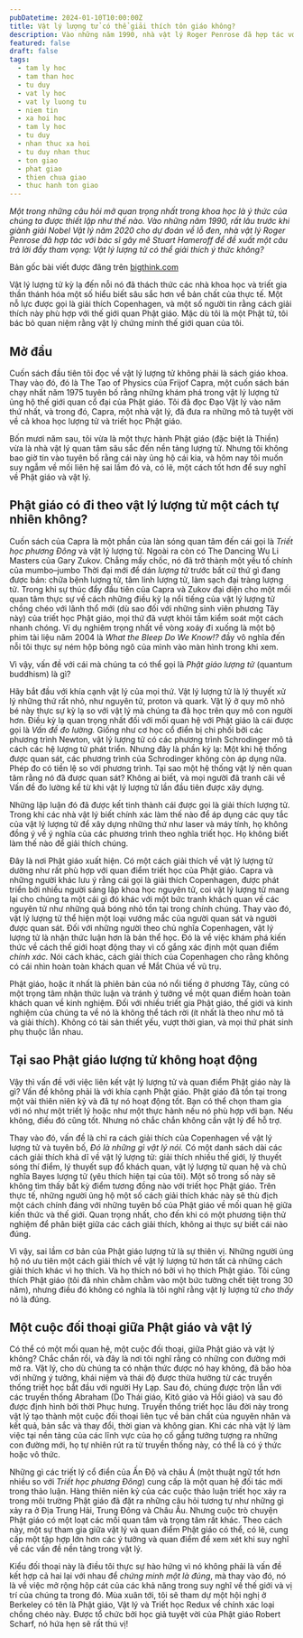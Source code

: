 ```yaml
---
pubDatetime: 2024-01-10T10:00:00Z
title: Vật lý lượng tử có thể giải thích tôn giáo không?
description: Vào những năm 1990, nhà vật lý Roger Penrose đã hợp tác với bác sĩ gây mê Stuart Hameroff để đề xuất một câu trả lời đầy tham vọng là vật lý lượng tử có thể giải thích ý thức không?
featured: false
draft: false
tags:
  - tam ly hoc
  - tam than hoc
  - tu duy
  - vat ly hoc
  - vat ly luong tu
  - niem tin
  - xa hoi hoc
  - tam ly hoc
  - tu duy
  - nhan thuc xa hoi
  - tu duy nhan thuc
  - ton giao
  - phat giao
  - thien chua giao
  - thuc hanh ton giao
---
```


_Một trong những câu hỏi mở quan trọng nhất trong khoa học là ý thức của chúng ta được thiết lập như thế nào. Vào những năm 1990, rất lâu trước khi giành giải Nobel Vật lý năm 2020 cho dự đoán về lỗ đen, nhà vật lý Roger Penrose đã hợp tác với bác sĩ gây mê Stuart Hameroff để đề xuất một câu trả lời đầy tham vọng: Vật lý lượng tử có thể giải thích ý thức không?_

Bản gốc bài viết được đăng trên [bigthink.com](https://bigthink.com/)

Vật lý lượng tử kỳ lạ đến nỗi nó đã thách thức các nhà khoa học và triết gia thần thánh hóa một số hiểu biết sâu sắc hơn về bản chất của thực tế. Một nỗ lực được gọi là giải thích Copenhagen, và một số người tin rằng cách giải thích này phù hợp với thế giới quan Phật giáo. Mặc dù tôi là một Phật tử, tôi bác bỏ quan niệm rằng vật lý chứng minh thế giới quan của tôi.

## Mở đầu

Cuốn sách đầu tiên tôi đọc về vật lý lượng tử không phải là sách giáo khoa. Thay vào đó, đó là The Tao of Physics của Frijof Capra, một cuốn sách bán chạy nhất năm 1975 tuyên bố rằng những khám phá trong vật lý lượng tử ủng hộ thế giới quan cổ đại của Phật giáo. Tôi đã đọc Đạo Vật lý vào năm thứ nhất, và trong đó, Capra, một nhà vật lý, đã đưa ra những mô tả tuyệt vời về cả khoa học lượng tử và triết học Phật giáo.

Bốn mươi năm sau, tôi vừa là một thực hành Phật giáo (đặc biệt là Thiền) vừa là nhà vật lý quan tâm sâu sắc đến nền tảng lượng tử. Nhưng tôi không bao giờ tin vào tuyên bố rằng cái này ủng hộ cái kia, và hôm nay tôi muốn suy ngẫm về mối liên hệ sai lầm đó và, có lẽ, một cách tốt hơn để suy nghĩ về Phật giáo và vật lý.

## Phật giáo có đi theo vật lý lượng tử một cách tự nhiên không?

Cuốn sách của Capra là một phần của làn sóng quan tâm đến cái gọi là _Triết học phương Đông_ và vật lý lượng tử. Ngoài ra còn có The Dancing Wu Li Masters của Gary Zukov. Chẳng mấy chốc, nó đã trở thành một yếu tố chính của mumbo–jumbo Thời đại mới để dán _lượng tử_ trước bất cứ thứ gì đang được bán: chữa bệnh lượng tử, tâm linh lượng tử, làm sạch đại tràng lượng tử. Trong khi sự thúc đẩy đầu tiên của Capra và Zukov đại diện cho một mối quan tâm thực sự về cách những điều kỳ lạ nổi tiếng của vật lý lượng tử chồng chéo với lãnh thổ mới (dù sao đối với những sinh viên phương Tây này) của triết học Phật giáo, mọi thứ đã vượt khỏi tầm kiểm soát một cách nhanh chóng. Ví dụ nghiêm trọng nhất về vòng xoáy đi xuống là một bộ phim tài liệu năm 2004 là _What the Bleep Do We Know!?_ đầy vô nghĩa đến nỗi tôi thực sự ném hộp bỏng ngô của mình vào màn hình trong khi xem.

Vì vậy, vấn đề với cái mà chúng ta có thể gọi là _Phật giáo lượng tử_ (quantum buddhism) là gì?

Hãy bắt đầu với khía cạnh vật lý của mọi thứ. Vật lý lượng tử là lý thuyết xử lý những thứ rất nhỏ, như nguyên tử, proton và quark. Vật lý ở quy mô nhỏ bé này thực sự kỳ lạ so với vật lý mà chúng ta đã học trên quy mô con người hơn. Điều kỳ lạ quan trọng nhất đối với mối quan hệ với Phật giáo là cái được gọi là _Vấn đề đo lường._ Giống như cơ học cổ điển bị chi phối bởi các phương trình Newton, vật lý lượng tử có các phương trình Schrodinger mô tả cách các hệ lượng tử phát triển. Nhưng đây là phần kỳ lạ: Một khi hệ thống được quan sát, các phương trình của Schrodinger không còn áp dụng nữa. Phép đo có tiền lệ so với phương trình. Tại sao một hệ thống vật lý nên quan tâm rằng nó đã được quan sát? Không ai biết, và mọi người đã tranh cãi về Vấn đề đo lường kể từ khi vật lý lượng tử lần đầu tiên được xây dựng.

Những lập luận đó đã được kết tinh thành cái được gọi là giải thích lượng tử. Trong khi các nhà vật lý biết chính xác làm thế nào để áp dụng các quy tắc của vật lý lượng tử để xây dựng những thứ như laser và máy tính, họ không đồng ý về ý nghĩa của các phương trình theo nghĩa triết học. Họ không biết làm thế nào để giải thích chúng.

Đây là nơi Phật giáo xuất hiện. Có một cách giải thích về vật lý lượng tử dường như rất phù hợp với quan điểm triết học của Phật giáo. Capra và những người khác lưu ý rằng cái gọi là giải thích Copenhagen, được phát triển bởi nhiều người sáng lập khoa học nguyên tử, coi vật lý lượng tử mang lại cho chúng ta một cái gì đó khác với một bức tranh khách quan về các nguyên tử như những quả bóng nhỏ tồn tại trong chính chúng. Thay vào đó, vật lý lượng tử thể hiện một loại vướng mắc của người quan sát và người được quan sát. Đối với những người theo chủ nghĩa Copenhagen, vật lý lượng tử là nhận thức luận hơn là bản thể học. Đó là về việc khám phá kiến thức về cách thế giới hoạt động thay vì cố gắng xác định một quan điểm _chính xác._ Nói cách khác, cách giải thích của Copenhagen cho rằng không có cái nhìn hoàn toàn khách quan về Mắt Chúa về vũ trụ.

Phật giáo, hoặc ít nhất là phiên bản của nó nổi tiếng ở phương Tây, cũng có một trọng tâm nhận thức luận và tránh ý tưởng về một quan điểm hoàn toàn khách quan về kinh nghiệm. Đối với nhiều triết gia Phật giáo, thế giới và kinh nghiệm của chúng ta về nó là không thể tách rời (ít nhất là theo như mô tả và giải thích). Không có tài sản thiết yếu, vượt thời gian, và mọi thứ phát sinh phụ thuộc lẫn nhau.

## Tại sao Phật giáo lượng tử không hoạt động

Vậy thì vấn đề với việc liên kết vật lý lượng tử và quan điểm Phật giáo này là gì? Vấn đề không phải là với khía cạnh Phật giáo. Phật giáo đã tồn tại trong một vài thiên niên kỷ và đã tự nó hoạt động tốt. Bạn có thể chọn tham gia với nó như một triết lý hoặc như một thực hành nếu nó phù hợp với bạn. Nếu không, điều đó cũng tốt. Nhưng nó chắc chắn không cần vật lý để hỗ trợ.

Thay vào đó, vấn đề là chỉ ra cách giải thích của Copenhagen về vật lý lượng tử và tuyên bố, _Đó là những gì vật lý nói._ Có một danh sách dài các cách giải thích khả dĩ về vật lý lượng tử: giải thích nhiều thế giới, lý thuyết sóng thí điểm, lý thuyết sụp đổ khách quan, vật lý lượng tử quan hệ và chủ nghĩa Bayes lượng tử (yêu thích hiện tại của tôi). Một số trong số này sẽ không tìm thấy bất kỳ điểm tương đồng nào với triết học Phật giáo. Trên thực tế, những người ủng hộ một số cách giải thích khác này sẽ thù địch một cách chính đáng với những tuyên bố của Phật giáo về mối quan hệ giữa kiến thức và thế giới. Quan trọng nhất, cho đến khi có một phương tiện thử nghiệm để phân biệt giữa các cách giải thích, không ai thực sự biết cái nào đúng.

Vì vậy, sai lầm cơ bản của Phật giáo lượng tử là sự thiên vị. Những người ủng hộ nó ưu tiên một cách giải thích về vật lý lượng tử hơn tất cả những cách giải thích khác vì họ thích. Và họ thích nó bởi vì họ thích Phật giáo. Tôi cũng thích Phật giáo (tôi đã nhìn chằm chằm vào một bức tường chết tiệt trong 30 năm), nhưng điều đó không có nghĩa là tôi nghĩ rằng vật lý lượng tử _cho thấy_ nó là đúng.

## Một cuộc đối thoại giữa Phật giáo và vật lý

Có thể có một mối quan hệ, một cuộc đối thoại, giữa Phật giáo và vật lý không? Chắc chắn rồi, và đây là nơi tôi nghĩ rằng có những con đường mới mở ra. Vật lý, cho dù chúng ta có nhận thức được nó hay không, đã bão hòa với những ý tưởng, khái niệm và thái độ được thừa hưởng từ các truyền thống triết học bắt đầu với người Hy Lạp. Sau đó, chúng được trộn lẫn với các truyền thống Abraham (Do Thái giáo, Kitô giáo và Hồi giáo) và sau đó được định hình bởi thời Phục hưng. Truyền thống triết học lâu đời này trong vật lý tạo thành một cuộc đối thoại liên tục về bản chất của nguyên nhân và kết quả, bản sắc và thay đổi, thời gian và không gian. Khi các nhà vật lý làm việc tại nền tảng của các lĩnh vực của họ cố gắng tưởng tượng ra những con đường mới, họ tự nhiên rút ra từ truyền thống này, có thể là có ý thức hoặc vô thức.

Những gì các triết lý cổ điển của Ấn Độ và châu Á (một thuật ngữ tốt hơn nhiều so với _Triết học phương Đông_) cung cấp là một quan hệ đối tác mới trong thảo luận. Hàng thiên niên kỷ của các cuộc thảo luận triết học xảy ra trong môi trường Phật giáo đã đặt ra những câu hỏi tương tự như những gì xảy ra ở Địa Trung Hải, Trung Đông và Châu Âu. Nhưng cuộc trò chuyện Phật giáo có một loạt các mối quan tâm và trọng tâm rất khác. Theo cách này, một sự tham gia giữa vật lý và quan điểm Phật giáo có thể, có lẽ, cung cấp một tập hợp lớn hơn các ý tưởng và quan điểm để xem xét khi suy nghĩ về các vấn đề nền tảng trong vật lý.

Kiểu đối thoại này là điều tôi thực sự hào hứng vì nó không phải là vấn đề kết hợp cả hai lại với nhau để _chứng minh một là đúng_, mà thay vào đó, nó là về việc mở rộng hộp cát của các khả năng trong suy nghĩ về thế giới và vị trí của chúng ta trong đó. Mùa xuân tới, tôi sẽ tham dự một hội nghị ở Berkeley có tên là Phật giáo, Vật lý và Triết học Redux về chính xác loại chồng chéo này. Được tổ chức bởi học giả tuyệt vời của Phật giáo Robert Scharf, nó hứa hẹn sẽ rất thú vị!